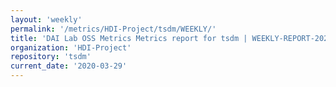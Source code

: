 ```yaml
---
layout: 'weekly'
permalink: '/metrics/HDI-Project/tsdm/WEEKLY/'
title: 'DAI Lab OSS Metrics Metrics report for tsdm | WEEKLY-REPORT-2020-03-29'
organization: 'HDI-Project'
repository: 'tsdm'
current_date: '2020-03-29'
---
```

